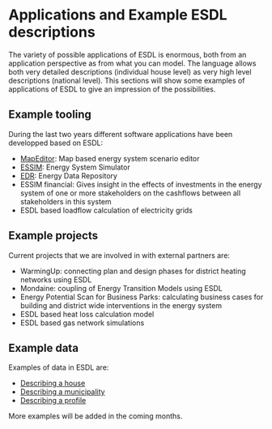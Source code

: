 # Applications and Example ESDL descriptions

The variety of possible applications of ESDL is enormous, both from an application perspective as from what you can model. The language allows both very detailed descriptions \(individual house level\) as very high level descriptions \(national level\). This sections will show some examples of applications of ESDL to give an impression of the possibilities.

## Example tooling

During the last two years different software applications have been developped based on ESDL:

* [MapEditor](./mapeditor.md): Map based energy system scenario editor
* [ESSIM](./essim.md): Energy System Simulator
* [EDR](./energy-data-repository.md): Energy Data Repository
* ESSIM financial: Gives insight in the effects of investments in the energy system of one or more stakeholders on the cashflows between all stakeholders in this system
* ESDL based loadflow calculation of electricity grids

## Example projects

Current projects that we are involved in with external partners are:

* WarmingUp: connecting plan and design phases for district heating networks using ESDL
* Mondaine: coupling of Energy Transition Models using ESDL
* Energy Potential Scan for Business Parks: calculating business cases for building and district wide interventions in the energy system
* ESDL based heat loss calculation model
* ESDL based gas network simulations

## Example data

Examples of data in ESDL are:

* [Describing a house](describing-a-house.md)
* [Describing a municipality](describing-a-municipality.md)
* [Describing a profile](describing-a-profile.md)

More examples will be added in the coming months.

